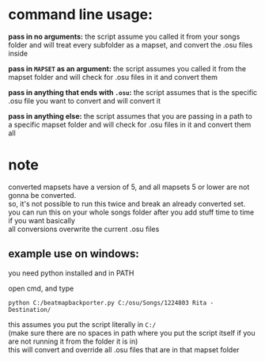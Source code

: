 # command line usage:

**pass in no arguments:** the script assume you called it from your songs folder and will treat every subfolder as a mapset, 
and convert the .osu files inside  

**pass in `MAPSET` as an argument:** the script assumes you called it from the mapset folder and 
will check for .osu files in it and convert them  

**pass in anything that ends with `.osu`:** the script assumes that is the specific .osu file you want to convert and 
will convert it  

**pass in anything else:** the script assumes that you are passing in a path to a specific mapset folder and 
will check for .osu files in it and convert them all

# note
converted mapsets have a version of 5, and all mapsets 5 or lower are not gonna be converted.  
so, it's not possible to run this twice and break an already converted set.  
you can run this on your whole songs folder after you add stuff time to time if you want basically  
all conversions overwrite the current .osu files  

## example use on windows:

you need python installed and in PATH  

open cmd, and type  
```
python C:/beatmapbackporter.py C:/osu/Songs/1224803 Rita - Destination/
```  
this assumes you put the script literally in `C:/`  
(make sure there are no spaces in path where you put the script itself 
if you are not running it from the folder it is in)  
this will convert and override all .osu files that are in that mapset folder
